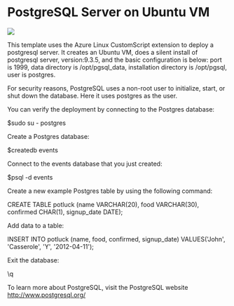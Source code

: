 # PostgreSQL Server on Ubuntu VM

<a href="https://portal.azure.com/#create/Microsoft.Template/uri/https%3A%2F%2Fraw.githubusercontent.com%2FTVDKoni%2Fazure-quickstart-templates%2Fmaster%2Fpostgresql-standalone-server-ubuntu%2Fazuredeploy.json" target="_blank"><img src="http://azuredeploy.net/deploybutton.png"/></a>

This template uses the Azure Linux CustomScript extension to deploy a postgresql server. It creates an Ubuntu VM, does a silent install of postgresql server, version:9.3.5, and the basic configuration is below: port is 1999, data directory is /opt/pgsql_data, installation directory is /opt/pgsql, user is postgres.




For security reasons, PostgreSQL uses a non-root user to initialize, start, or shut down the database. Here it uses postgres as the user.

You can verify the deployment by connecting to the Postgres database:

$sudo su - postgres


Create a Postgres database:

$createdb events


Connect to the events database that you just created:

$psql -d events



Create a new example Postgres table by using the following command:

CREATE TABLE potluck (name VARCHAR(20), food VARCHAR(30),   confirmed CHAR(1), signup_date DATE);


Add data to a table:

INSERT INTO potluck (name, food, confirmed, signup_date) VALUES('John', 'Casserole', 'Y', '2012-04-11');


Exit the database:

\q


To learn more about PostgreSQL, visit the PostgreSQL website http://www.postgresql.org/


